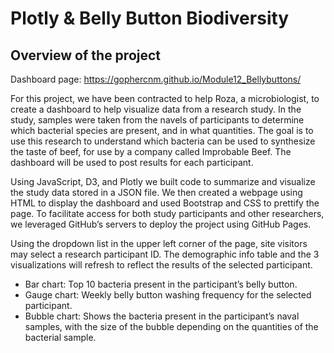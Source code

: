 # Plotly & Belly Button Biodiversity

## Overview of the project

Dashboard page: https://gophercnm.github.io/Module12_Bellybuttons/

For this project, we have been contracted to help Roza, a microbiologist, to create a dashboard to help visualize data from a research study. In the study, samples were taken from the navels of participants to determine which bacterial species are present, and in what quantities. The goal is to use this research to understand which bacteria can be used to synthesize the taste of beef, for use by a company called Improbable Beef. The dashboard will be used to post results for each participant.  

Using JavaScript, D3, and Plotly we built code to summarize and visualize the study data stored in a JSON file. We then created a webpage using HTML to display the dashboard and used Bootstrap and CSS to prettify the page. To facilitate access for both study participants and other researchers, we leveraged GitHub’s servers to deploy the project using GitHub Pages.  

Using the dropdown list in the upper left corner of the page, site visitors may select a research participant ID. The demographic info table and the 3 visualizations will refresh to reflect the results of the selected participant.  

- Bar chart: Top 10 bacteria present in the participant’s belly button.  
- Gauge chart: Weekly belly button washing frequency for the selected participant.  
- Bubble chart: Shows the bacteria present in the participant’s naval samples, with the size of the bubble depending on the quantities of the bacterial sample.

